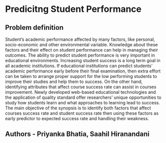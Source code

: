# Predicitng Student Performance

## Problem definition

Student’s academic performance affected by many factors, like personal, socio-economic and other environmental variable. Knowledge about these factors and their effect on student performance can help in managing their outcomes. The ability to predict student performance is very important in educational environments. Increasing student success is a long term goal in all academic institutions. If educational institutions can predict students’ academic performance early before their final examination, then extra effort can be taken to arrange proper support for the low performing students to improve their studies and help them to success. On the other hand, identifying attributes that affect course success rate can assist in courses improvement. Newly developed web-based educational technologies and the application of quality standard offer researchers’ unique opportunities to study how students learn and what approaches to learning lead to success. The main objective of the synopsis is to identify both factors that affect courses success rate and student success rate then using these factors as early predictor to expected success rate and handling their weakness.

## Authors - Priyanka Bhatia, Saahil Hiranandani
